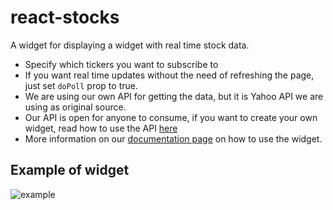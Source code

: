 # react-stocks

A widget for displaying a widget with real time stock data.

- Specify which tickers you want to subscribe to
- If you want real time updates without the need of refreshing the page, just set `doPoll` prop to true.
- We are using our own API for getting the data, but it is Yahoo API we are using as original source.
- Our API is open for anyone to consume, if you want to create your own widget, read how to use the API [here](https://algobook.info/docs/stock-api-docs)
- More information on our [documentation page](https://algobook.info/docs/stock-widget) on how to use the widget.

## Example of widget

![example](https://storage.googleapis.com/algobook/stocks-widget/Screenshot%202023-04-27%20at%2020.53.54.png)
